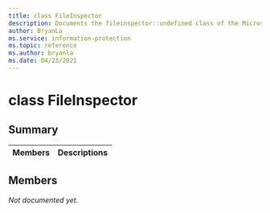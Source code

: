 ```yaml
---
title: class FileInspector 
description: Documents the fileinspector::undefined class of the Microsoft Information Protection (MIP) SDK.
author: BryanLa
ms.service: information-protection
ms.topic: reference
ms.author: bryanla
ms.date: 04/23/2021
---
```


# class FileInspector 
  
## Summary
 Members                        | Descriptions                                
--------------------------------|---------------------------------------------
  
## Members
_Not documented yet._
